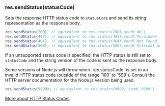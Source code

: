 <h3 id='res.sendStatus'>res.sendStatus(statusCode)</h3>

Sets the response HTTP status code to `statusCode` and send its string representation as the response body.

```js
res.sendStatus(200); // equivalent to res.status(200).send('OK')
res.sendStatus(403); // equivalent to res.status(403).send('Forbidden')
res.sendStatus(404); // equivalent to res.status(404).send('Not Found')
res.sendStatus(500); // equivalent to res.status(500).send('Internal Server Error')
```

If an unsupported status code is specified, the HTTP status is still set to `statusCode` and the string version of the code is sent as the response body.

<div class="doc-box doc-notice" markdown="1">
Some versions of Node.js will throw when `res.statusCode` is set to an
invalid HTTP status code (outside of the range `100` to `599`). Consult
the HTTP server documentation for the Node.js version being used.
</div>

```js
res.sendStatus(9999); // equivalent to res.status(9999).send('9999')
```

[More about HTTP Status Codes](http://en.wikipedia.org/wiki/List_of_HTTP_status_codes)
